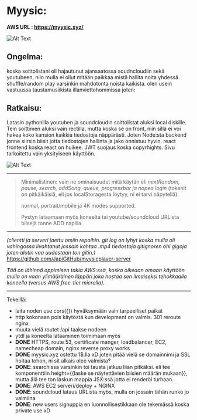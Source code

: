 # Myysic:

**AWS URL : https://myysic.xyz/**

![Alt Text](http://13.48.136.183/markdown.anim.gif)

## Ongelma:

koska soittolistani oli hajautunut ajansaatossa soudncloudiin sekä youtubeen, niin mulla ei ollut mitään paikkaa mistä hallita noita yhdessä. shuffle/random play varsinkin mahdotonta noista kaikista. olen usein vastuussa taustamusiikista illanviettohommissa joten:

## Ratkaisu:

Latasin pythonilla youtuben ja soundcloudin soittolistat aluksi local diskille. Tein soittimen aluksi vain rectilla, mutta koska se on front, niin sillä ei voi hakea koko kansion kaikkia tiedostoja näppärästi. Joten Node:sta backend jonne siirsin biisit jotta tiedostojen hallinta ja jako onnistuu hyvin. react frontend koska react on huikee. JWT suojaus koska copyrhights. Sivu tarkoitettu vain yksityiseen käyttöön.

![Alt Text](http://13.48.136.183/network.jpg)

---

> Minimalistinen: vain ne ominaisuudet mitä käytän eli _nextRandom, pause, search, addSong, queue, progressbar ja nopea login_
> (tokenit on pitkäikäisiä, eli jos localStoragesta löytyy, ni ei tarvi näpytellä).
>
> normal, portrait/mobile ja 4K modes supported.
>
> Pystyn lataamaan myös koneelta tai youtube/soundcloud URLista biisejä tonne ADD napilla.

---

_(clientti ja serveri jaettu omiin repoihin. git log on lyhyt koska mulla oli vahingossa livahtanut jossain kohtaa .mp4 tiedostoja gitignoren ohi gigoja joten alotin vaa uudestaan ton gitin.)_
https://github.com/JapiGitHub/myysicplayer-server

_Tää on lähinnä oppimisen takia AWS:ssä, koska oikeaan omaan käyttöön mulla on vaan ylimääräinen läppäri joka hostaa sen ilmaiseksi tehokkaalla koneella (versus AWS free-tier microlla)._

---

Tekeillä:

- laita noden use cors({}) hyväksymään vain tarpeelliset paikat
- http kokonaan pois käytöstä kun development on valmis. 301 reroute nginx
- muuta vielä routet /api taakse nodeen
- ytdl ja koneelta lataaminen toimimaan myös
- **DONE** HTTPS, route 53, certificate manger, loadbalancer, EC2, namecheap domain, nginx reverse proxy works
- **DONE** myysic.xyz ostettu 1$:lla xD joten pitää vielä se domainnimi ja SSL hoitaa tohon, ni sit alkais olee valmista?
- **DONE**: searchissa varsinkin toi tausta jatkuu liian pitkäksi. eli tee komponenttiin height={{laske se näytettävien biisien määrän mukaan}}, mutta älä tee ton laskun mappia JSX:ssä jotta ei renderöi turhaan..
- **DONE**: AWS EC2 serveri/deploy + NGINX
- **DONE**: soundcloud lataus URLista myös, mulla on jossain tähän runko jo valmiina.
- **DONE**: new users signuppia en luonnollisestikkaan ole tekemässä koska private use xD
